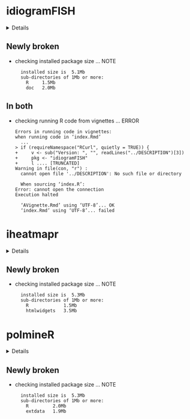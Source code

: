 # idiogramFISH

<details>

* Version: 2.0.13
* GitHub: NA
* Source code: https://github.com/cran/idiogramFISH
* Date/Publication: 2023-08-22 16:50:02 UTC
* Number of recursive dependencies: 164

Run `revdepcheck::cloud_details(, "idiogramFISH")` for more info

</details>

## Newly broken

*   checking installed package size ... NOTE
    ```
      installed size is  5.1Mb
      sub-directories of 1Mb or more:
        R     1.5Mb
        doc   2.0Mb
    ```

## In both

*   checking running R code from vignettes ... ERROR
    ```
    Errors in running code in vignettes:
    when running code in ‘index.Rmd’
      ...
    > if (requireNamespace("RCurl", quietly = TRUE)) {
    +     v <- sub("Version: ", "", readLines("../DESCRIPTION")[3])
    +     pkg <- "idiogramFISH"
    +     l .... [TRUNCATED] 
    Warning in file(con, "r") :
      cannot open file '../DESCRIPTION': No such file or directory
    
      When sourcing ‘index.R’:
    Error: cannot open the connection
    Execution halted
    
      ‘AVignette.Rmd’ using ‘UTF-8’... OK
      ‘index.Rmd’ using ‘UTF-8’... failed
    ```

# iheatmapr

<details>

* Version: 0.7.1
* GitHub: https://github.com/ropensci/iheatmapr
* Source code: https://github.com/cran/iheatmapr
* Date/Publication: 2024-01-25 23:50:02 UTC
* Number of recursive dependencies: 92

Run `revdepcheck::cloud_details(, "iheatmapr")` for more info

</details>

## Newly broken

*   checking installed package size ... NOTE
    ```
      installed size is  5.3Mb
      sub-directories of 1Mb or more:
        R             1.5Mb
        htmlwidgets   3.5Mb
    ```

# polmineR

<details>

* Version: 0.8.9
* GitHub: https://github.com/PolMine/polmineR
* Source code: https://github.com/cran/polmineR
* Date/Publication: 2023-10-29 21:50:02 UTC
* Number of recursive dependencies: 96

Run `revdepcheck::cloud_details(, "polmineR")` for more info

</details>

## Newly broken

*   checking installed package size ... NOTE
    ```
      installed size is  5.3Mb
      sub-directories of 1Mb or more:
        R         2.0Mb
        extdata   1.9Mb
    ```

